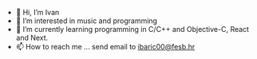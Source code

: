 - 👋 Hi, I’m Ivan
- 👀 I’m interested in music and programming
- 🌱 I’m currently learning programming in C/C++ and Objective-C, React and Next.
- 📫 How to reach me ... send email to ibaric00@fesb.hr

<!---
BARINH01/BARINH01 is a ✨ special ✨ repository because its `README.md` (this file) appears on your GitHub profile.
You can click the Preview link to take a look at your changes.
--->
